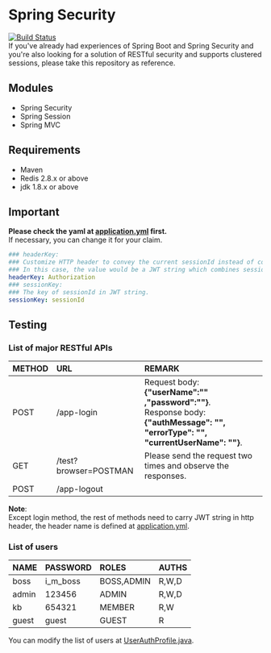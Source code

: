# Spring Security
[![Build Status](https://travis-ci.org/kb19900709/spring-security.svg?branch=master)](https://travis-ci.org/kb19900709/spring-security)  
If you've already had experiences of Spring Boot and Spring Security and you're also looking for a solution of RESTful security and supports clustered sessions, please take this repository as reference.  

## Modules
- Spring Security
- Spring Session
- Spring MVC

## Requirements
- Maven
- Redis 2.8.x or above
- jdk 1.8.x or above

## Important
**Please check the yaml at [application.yml](https://goo.gl/5aMYRc) first.**  
If necessary, you can change it for your claim.
```yaml
### headerKey:
### Customize HTTP header to convey the current sessionId instead of cookies.
### In this case, the value would be a JWT string which combines sessionId.
headerKey: Authorization
### sessionKey:
### The key of sessionId in JWT string.
sessionKey: sessionId
```

## Testing
### List of major RESTful APIs
|METHOD|URL|REMARK|
|:--|:--|:--|
|POST|/app-login|Request body: **{"userName":"" ,"password":""}**.<br>Response body: **{"authMessage": "", "errorType": "", "currentUserName": ""}**.|
|GET|/test?browser=POSTMAN|Please send the request two times and observe the responses.|
|POST|/app-logout||

**Note**:  
Except login method, the rest of methods need to carry JWT string in http header, the header name is defined at [application.yml](https://goo.gl/5aMYRc).

### List of users
|NAME|PASSWORD|ROLES|AUTHS|
|:--|:--|:--|:--|
|boss|i_m_boss|BOSS,ADMIN|R,W,D|
|admin|123456|ADMIN|R,W,D|
|kb|654321|MEMBER|R,W|
|guest|guest|GUEST|R|  

You can modify the list of users at [UserAuthProfile.java](https://goo.gl/44oKNK).
